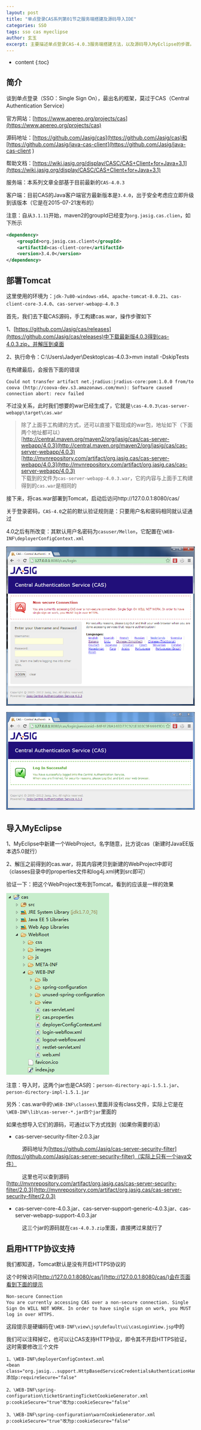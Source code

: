 ```yaml
---
layout: post
title: "单点登录CAS系列第01节之服务端搭建及源码导入IDE"
categories: SSO
tags: sso cas myeclipse
author: 玄玉
excerpt: 主要描述单点登录CAS-4.0.3服务端搭建方法，以及源码导入MyEclipse的步骤。
---
```


* content
{:toc}


## 简介

谈到单点登录（SSO：Single Sign On），最出名的框架，莫过于CAS（Central Authentication Service）

官方网站：[https://www.apereo.org/projects/cas](https://www.apereo.org/projects/cas)

源码地址：[https://github.com/Jasig/cas](https://github.com/Jasig/cas)和[https://github.com/Jasig/java-cas-client](https://github.com/Jasig/java-cas-client )

帮助文档：[https://wiki.jasig.org/display/CASC/CAS+Client+for+Java+3.1](https://wiki.jasig.org/display/CASC/CAS+Client+for+Java+3.1)

服务端：本系列文章全部基于目前最新的`CAS-4.0.3`

客户端：目前CAS的Java客户端官方最新版本是`3.4.0`，出于安全考虑应立即升级到该版本（它是在2015-07-21发布的）

注意：自从`3.1.11`开始，maven2的groupId已经变为`org.jasig.cas.clien`，如下所示

```xml
<dependency>
    <groupId>org.jasig.cas.client</groupId>
    <artifactId>cas-client-core</artifactId>
    <version>3.4.0</version>
</dependency>
```

## 部署Tomcat

这里使用的环境为：`jdk-7u80-windows-x64`、`apache-tomcat-8.0.21`、`cas-client-core-3.4.0`、`cas-server-webapp-4.0.3`

首先，我们去下载CAS源码，手工构建cas.war，操作步骤如下

1、[https://github.com/Jasig/cas/releases](https://github.com/Jasig/cas/releases)中下载最新版4.0.3得到cas-4.0.3.zip，并解压到桌面

2、执行命令：C:\Users\Jadyer\Desktop\cas-4.0.3>mvn install -DskipTests

在构建最后，会报告下面的错误

```
Could not transfer artifact net.jradius:jradius-core:pom:1.0.0 from/to coova (http://coova-dev.s3.amazonaws.com/mvn): Software caused connection abort: recv failed
```

不过没关系，此时我们想要的war已经生成了，它就是`\cas-4.0.3\cas-server-webapp\target\cas.war`

> 除了上面手工构建的方式，还可以直接下载现成的war包，地址如下（下面两个地址都可以）<br>
[http://central.maven.org/maven2/org/jasig/cas/cas-server-webapp/4.0.3](http://central.maven.org/maven2/org/jasig/cas/cas-server-webapp/4.0.3)<br>
[http://mvnrepository.com/artifact/org.jasig.cas/cas-server-webapp/4.0.3](http://mvnrepository.com/artifact/org.jasig.cas/cas-server-webapp/4.0.3)<br>
下载到的文件为`cas-server-webapp-4.0.3.war`，它的内容与上面手工构建得到的`cas.war`是相同的

接下来，将cas.war部署到Tomcat，启动后访问http://127.0.0.1:8080/cas/

关于登录密码，`CAS-4.0`之前的默认验证规则是：只要用户名和密码相同就认证通过

4.0之后有所改变：其默认用户名密码为`casuser/Mellon`，它配置在`\WEB-INF\deployerConfigContext.xml`

![](/img/2015/2015-07-16-sso-cas-server-demo-01.png)

![](/img/2015/2015-07-16-sso-cas-server-demo-02.png)

## 导入MyEclipse

1、MyEclipse中新建一个WebProject，名字随意，比方说cas（新建时JavaEE版本选5.0就行）

2、解压之前得到的cas.war，将其内容拷贝到新建的WebProject中即可（classes目录中的properties文件和log4j.xml拷到src即可）

验证一下：把这个WebProject发布到Tomcat，看到的应该是一样的效果

![](/img/2015/2015-07-16-sso-cas-server-demo-03.png)

注意：导入时，这两个jar也是CAS的：`person-directory-api-1.5.1.jar`、`person-directory-impl-1.5.1.jar`

另外：cas.war中的`\WEB-INF\classes\`里面并没有class文件，实际上它是在`\WEB-INF\lib\cas-server-*.jar四个jar`里面的

如果也想导入它们的源码，可通过以下方式找到（如果你需要的话）

* cas-server-security-filter-2.0.3.jar

　　　源码地址为[https://github.com/Jasig/cas-server-security-filter](https://github.com/Jasig/cas-server-security-filter)（实际上只有一个java文件）

　　　这里也可以查到源码[http://mvnrepository.com/artifact/org.jasig.cas/cas-server-security-filter/2.0.3](http://mvnrepository.com/artifact/org.jasig.cas/cas-server-security-filter/2.0.3)

* cas-server-core-4.0.3.jar、cas-server-support-generic-4.0.3.jar、cas-server-webapp-support-4.0.3.jar

　　　这三个jar的源码就在`cas-4.0.3.zip`里面，直接拷过来就行了

## 启用HTTP协议支持

我们都知道，Tomcat默认是没有开启HTTPS协议的

这个时候访问[http://127.0.0.1:8080/cas/](http://127.0.0.1:8080/cas/)会在页面看到下面的提示

```
Non-secure Connection
You are currently accessing CAS over a non-secure connection. Single Sign On WILL NOT WORK. In order to have single sign on work, you MUST log in over HTTPS.
```

这段提示是硬编码在`\WEB-INF\view\jsp\default\ui\casLoginView.jsp`中的

我们可以注释掉它，也可以让CAS支持HTTP协议，即令其不开启HTTPS验证，这时需要修改三个文件

```
1、\WEB-INF\deployerConfigContext.xml
<bean class="org.jasig...support.HttpBasedServiceCredentialsAuthenticationHandler">添加p:requireSecure="false"

2、\WEB-INF\spring-configuration\ticketGrantingTicketCookieGenerator.xml
p:cookieSecure="true"改为p:cookieSecure="false"

3、\WEB-INF\spring-configuration\warnCookieGenerator.xml
p:cookieSecure="true"改为p:cookieSecure="false"
```